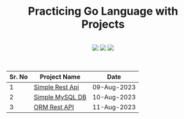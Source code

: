 <div align="center">

  # Practicing Go Language with Projects

  <br/>
  <img src="https://img.shields.io/github/stars/vishal2376/go-practice?style=for-the-badge&logo=powerpages&color=cba6f7&logoColor=D9E0EE&labelColor=302D41"/>
<img src="https://img.shields.io/github/last-commit/vishal2376/go-practice?style=for-the-badge&logo=github&color=a6da95&logoColor=D9E0EE&labelColor=302D41"/>
<img src="https://img.shields.io/github/repo-size/vishal2376/go-practice?style=for-the-badge&logo=dropbox&color=7dc4e4&logoColor=D9E0EE&labelColor=302D41"/>
<br/><br/><br/>


| Sr. No | Project Name | Date |
|---------------|-----------------------|-------------|
| 1             | [Simple Rest Api](/simple-rest-api)            | 09-Aug-2023  |
| 2             | [Simple MySQL DB](/simple-mysql)               | 10-Aug-2023  |
| 3             | [ORM Rest API](/rest-api-orm)               | 11-Aug-2023  |

</div>
